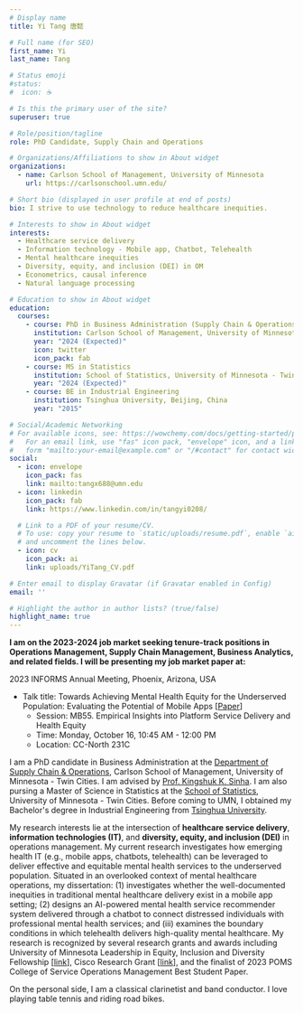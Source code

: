 ```yaml
---
# Display name
title: Yi Tang 唐懿

# Full name (for SEO)
first_name: Yi
last_name: Tang

# Status emoji
#status:
#  icon: ☕️

# Is this the primary user of the site?
superuser: true

# Role/position/tagline
role: PhD Candidate, Supply Chain and Operations

# Organizations/Affiliations to show in About widget
organizations:
  - name: Carlson School of Management, University of Minnesota
    url: https://carlsonschool.umn.edu/

# Short bio (displayed in user profile at end of posts)
bio: I strive to use technology to reduce healthcare inequities.

# Interests to show in About widget
interests:
  - Healthcare service delivery
  - Information technology - Mobile app, Chatbot, Telehealth
  - Mental healthcare inequities
  - Diversity, equity, and inclusion (DEI) in OM
  - Econometrics, causal inference
  - Natural language processing

# Education to show in About widget
education:
  courses:
    - course: PhD in Business Administration (Supply Chain & Operations)
      institution: Carlson School of Management, University of Minnesota - Twin Cities
      year: "2024 (Expected)"
      icon: twitter
      icon_pack: fab
    - course: MS in Statistics
      institution: School of Statistics, University of Minnesota - Twin Cities
      year: "2024 (Expected)"
    - course: BE in Industrial Engineering
      institution: Tsinghua University, Beijing, China
      year: "2015"

# Social/Academic Networking
# For available icons, see: https://wowchemy.com/docs/getting-started/page-builder/#icons
#   For an email link, use "fas" icon pack, "envelope" icon, and a link in the
#   form "mailto:your-email@example.com" or "/#contact" for contact widget.
social:
  - icon: envelope
    icon_pack: fas
    link: mailto:tangx688@umn.edu
  - icon: linkedin
    icon_pack: fab
    link: https://www.linkedin.com/in/tangyi0208/

  # Link to a PDF of your resume/CV.
  # To use: copy your resume to `static/uploads/resume.pdf`, enable `ai` icons in `params.yaml`,
  # and uncomment the lines below.
  - icon: cv
    icon_pack: ai
    link: uploads/YiTang_CV.pdf

# Enter email to display Gravatar (if Gravatar enabled in Config)
email: ''

# Highlight the author in author lists? (true/false)
highlight_name: true
---
```


**I am on the 2023-2024 job market seeking tenure-track positions in Operations Management, Supply Chain Management, Business Analytics, and related fields. I will be presenting my job market paper at:**

2023 INFORMS Annual Meeting, Phoenix, Arizona, USA

- Talk title:  Towards Achieving Mental Health Equity for the Underserved Population: Evaluating the Potential of Mobile Apps \[[Paper](uploads/YiTang_JobMarketPaper.pdf)\]
  - Session: MB55. Empirical Insights into Platform Service Delivery and Health Equity
  - Time: Monday, October 16, 10:45 AM - 12:00 PM
  - Location: CC-North 231C


I am a PhD candidate in Business Administration at the [Department of Supply Chain & Operations](https://carlsonschool.umn.edu/departments/supply-chain-operations), Carlson School of Management, University of Minnesota - Twin Cities. I am advised by [Prof. Kingshuk K. Sinha](https://carlsonschool.umn.edu/faculty/kingshuk-sinha). I am also pursing a Master of Science in Statistics at the [School of Statistics](https://cla.umn.edu/statistics), University of Minnesota - Twin Cities. Before coming to UMN, I obtained my Bachelor's degree in Industrial Engineering from [Tsinghua University](https://www.tsinghua.edu.cn/en/index.htm).

My research interests lie at the intersection of **healthcare service delivery**, **information technologies (IT)**, and **diversity, equity, and inclusion (DEI)** in operations management. My current research investigates how emerging health IT (e.g., mobile apps, chatbots, telehealth) can be leveraged to deliver effective and equitable mental health services to the underserved population. Situated in an overlooked context of mental healthcare operations, my dissertation: (1) investigates whether the well-documented inequities in traditional mental healthcare delivery exist in a mobile app setting; (2) designs an AI-powered mental health service recommender system delivered through a chatbot to connect distressed individuals with professional mental health services; and (iii) examines the boundary conditions in which telehealth delivers high-quality mental healthcare.  My research is recognized by several research grants and awards including University of Minnesota Leadership in Equity, Inclusion and Diversity Fellowship \[[link](https://grad.umn.edu/news-events/news-overview/announcing-2020-2021-leadership-equity-inclusion-and-diversity-leid)\], Cisco Research Grant \[[link](https://research.umn.edu/inquiry/post/collaboration-cisco-explores-frontier-data-technologies)\], and the finalist of 2023 POMS College of Service Operations Management Best Student Paper.

On the personal side, I am a classical clarinetist and band conductor. I love playing table tennis and riding road bikes. 
